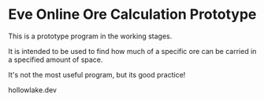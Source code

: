 # Eve Online Ore Calculation Prototype

This is a prototype program in the working stages.

It is intended to be used to find how much of a specific ore can be carried in a specified amount of space.

It's not the most useful program, but its good practice!

hollowlake.dev
